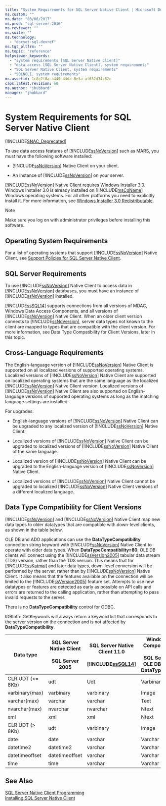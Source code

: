 ```yaml
---
title: "System Requirements for SQL Server Native Client | Microsoft Docs"
ms.custom: ""
ms.date: "03/06/2017"
ms.prod: "sql-server-2016"
ms.reviewer: ""
ms.suite: ""
ms.technology: 
  - "docset-sql-devref"
ms.tgt_pltfrm: ""
ms.topic: "reference"
helpviewer_keywords: 
  - "system requirements [SQL Server Native Client]"
  - "data access [SQL Server Native Client], system requirements"
  - "SQL Server Native Client, system requirements"
  - "SQLNCLI, system requirements"
ms.assetid: 1c8e2f8a-a440-44da-8e3a-af632d34c52c
caps.latest.revision: 60
ms.author: "jhubbard"
manager: "jhubbard"
---
```

# System Requirements for SQL Server Native Client
[!INCLUDE[SNAC_Deprecated](../../a9retired/includes/snac-deprecated.md)]

  To use data access features of [!INCLUDE[ssNoVersion](../../a9notintoc/includes/ssnoversion-md.md)] such as MARS, you must have the following software installed:  
  
-   [!INCLUDE[ssNoVersion](../../a9notintoc/includes/ssnoversion-md.md)] Native Client on your client.  
  
-   An instance of [!INCLUDE[ssNoVersion](../../a9notintoc/includes/ssnoversion-md.md)] on your server.  
  
 [!INCLUDE[ssNoVersion](../../a9notintoc/includes/ssnoversion-md.md)] Native Client requires Windows Installer 3.0. Windows Installer 3.0 is already installed on [!INCLUDE[msCoName](../../a9notintoc/includes/msconame-md.md)] Windows operating systems. For all other platforms you need to explicitly install it. For more information, see [Windows Installer 3.0 Redistributable](http://go.microsoft.com/fwlink/?LinkId=46459).  
  
> [!NOTE]  
>  Make sure you log on with administrator privileges before installing this software.  
  
## Operating System Requirements  
 For a list of operating systems that support [!INCLUDE[ssNoVersion](../../a9notintoc/includes/ssnoversion-md.md)] Native Client, see [Support Policies for SQL Server Native Client](../../relational-databases/native-client/applications/support-policies-for-sql-server-native-client.md).  
  
## SQL Server Requirements  
 To use [!INCLUDE[ssNoVersion](../../a9notintoc/includes/ssnoversion-md.md)] Native Client to access data in [!INCLUDE[ssNoVersion](../../a9notintoc/includes/ssnoversion-md.md)] databases, you must have an instance of [!INCLUDE[ssNoVersion](../../a9notintoc/includes/ssnoversion-md.md)] installed.  
  
 [!INCLUDE[ssSQL14](../../a9notintoc/includes/sssql14-md.md)] supports connections from all versions of MDAC, Windows Data Access Components, and all versions of [!INCLUDE[ssNoVersion](../../a9notintoc/includes/ssnoversion-md.md)] Native Client. When an older client version connects to [!INCLUDE[ssNoVersion](../../a9notintoc/includes/ssnoversion-md.md)], server data types not known to the client are mapped to types that are compatible with the client version. For more information, see Data Type Compatibility for Client Versions, later in this topic.  
  
## Cross-Language Requirements  
 The English-language version of [!INCLUDE[ssNoVersion](../../a9notintoc/includes/ssnoversion-md.md)] Native Client is supported on all localized versions of supported operating systems. Localized versions of [!INCLUDE[ssNoVersion](../../a9notintoc/includes/ssnoversion-md.md)] Native Client are supported on localized operating systems that are the same language as the localized [!INCLUDE[ssNoVersion](../../a9notintoc/includes/ssnoversion-md.md)] Native Client version. Localized versions of [!INCLUDE[ssNoVersion](../../a9notintoc/includes/ssnoversion-md.md)] Native Client are also supported on English-language versions of supported operating systems as long as the matching language settings are installed.  
  
 For upgrades:  
  
-   English-language versions of [!INCLUDE[ssNoVersion](../../a9notintoc/includes/ssnoversion-md.md)] Native Client can be upgraded to any localized version of [!INCLUDE[ssNoVersion](../../a9notintoc/includes/ssnoversion-md.md)] Native Client.  
  
-   Localized versions of [!INCLUDE[ssNoVersion](../../a9notintoc/includes/ssnoversion-md.md)] Native Client can be upgraded to localized versions of [!INCLUDE[ssNoVersion](../../a9notintoc/includes/ssnoversion-md.md)] Native Client of the same language.  
  
-   Localized version of [!INCLUDE[ssNoVersion](../../a9notintoc/includes/ssnoversion-md.md)] Native Client can be upgraded to the English-language version of [!INCLUDE[ssNoVersion](../../a9notintoc/includes/ssnoversion-md.md)] Native Client.  
  
-   Localized versions of [!INCLUDE[ssNoVersion](../../a9notintoc/includes/ssnoversion-md.md)] Native Client cannot be upgraded to localized [!INCLUDE[ssNoVersion](../../a9notintoc/includes/ssnoversion-md.md)] Native Client versions of a different localized language.  
  
## Data Type Compatibility for Client Versions  
 [!INCLUDE[ssNoVersion](../../a9notintoc/includes/ssnoversion-md.md)] and [!INCLUDE[ssNoVersion](../../a9notintoc/includes/ssnoversion-md.md)] Native Client map new data types to older datatypes that are compatible with down-level clients, as shown in the table below.  
  
 OLE DB and ADO applications can use the **DataTypeCompatibility** connection string keyword with [!INCLUDE[ssNoVersion](../../a9notintoc/includes/ssnoversion-md.md)] Native Client to operate with older data types. When **DataTypeCompatibility=80**, OLE DB clients will connect using the [!INCLUDE[ssVersion2005](../../a9notintoc/includes/ssversion2005-md.md)] tabular data stream (TDS) version, rather than the  TDS version. This means that for [!INCLUDE[ssKatmai](../../a9notintoc/includes/sskatmai-md.md)] and later data types, down-level conversion will be performed by the server, rather than by [!INCLUDE[ssNoVersion](../../a9notintoc/includes/ssnoversion-md.md)] Native Client. It also means that the features available on the connection will be limited to the [!INCLUDE[ssVersion2005](../../a9notintoc/includes/ssversion2005-md.md)] feature set. Attempts to use new datatypes or features are detected as early as possible on API calls and errors are returned to the calling application, rather than attempting to pass invalid requests to the server.  
  
 There is no **DataTypeCompatibility** control for ODBC.  
  
 IDBInfo::GetKeywords will always return a keyword list that corresponds to the server version on the connection and is not affected by **DataTypeCompatibility**.  
  
|Data type|SQL Server Native Client<br /><br /> SQL Server 2005|SQL Server Native Client 11.0<br /><br /> [!INCLUDE[ssSQL14](../../a9notintoc/includes/sssql14-md.md)]|Windows Data Access Components, MDAC, and<br /><br /> SQL Server Native Client OLE DB applications with DataTypeCompatibility=80|  
|---------------|--------------------------------------------------|-------------------------------------------------------------|-------------------------------------------------------------------------------------------------------------------------------|  
|CLR UDT (\<= 8Kb)|udt|Udt|Varbinary|  
|varbinary(max)|varbinary|varbinary|Image|  
|varchar(max)|varchar|varchar|Text|  
|nvarchar(max)|nvarchar|nvarchar|Ntext|  
|xml|xml|xml|Ntext|  
|CLR UDT (> 8Kb)|udt|varbinary|Image|  
|date|date|varchar|Varchar|  
|datetime2|datetime2|varchar|Varchar|  
|datetimeoffset|datetimeoffset|varchar|Varchar|  
|time|time|varchar|Varchar|  
  
## See Also  
 [SQL Server Native Client Programming](../../relational-databases/native-client/sql-server-native-client-programming.md)   
 [Installing SQL Server Native Client](../../relational-databases/native-client/applications/installing-sql-server-native-client.md)  
  
  